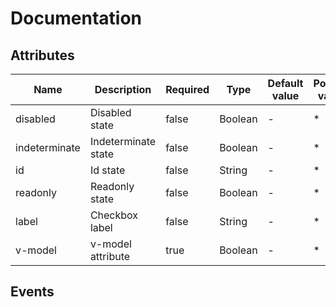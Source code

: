 # Documentation

## Attributes

| Name | Description | Required | Type | Default value | Possible values |
| --- | --- | --- | --- | --- | --- |
| disabled | Disabled state | false | Boolean | - | * |
| indeterminate | Indeterminate state | false | Boolean | - | * |
| id | Id state | false | String | - | * |
| readonly | Readonly state | false | Boolean | - | * |
| label | Checkbox label | false | String | - | * |
| v-model | v-model attribute | true | Boolean | - | * |

## Events
